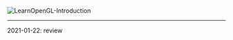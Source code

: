 ![LearnOpenGL-Introduction](grab.gif)

<hr class='reviewline'/>
<p class='reviewtip'>2021-01-22: review</p>
